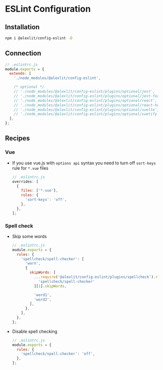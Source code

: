 # ESLint Configuration

## Installation

```sh
npm i @alexlit/config-eslint -D
```

## Connection

```js
// .eslintrc.js
module.exports = {
  extends: [
    './node_modules/@alexlit/config-eslint',

    /* optional */
    // './node_modules/@alexlit/config-eslint/plugins/optional/jest',
    // './node_modules/@alexlit/config-eslint/plugins/optional/jest-formatting',
    // './node_modules/@alexlit/config-eslint/plugins/optional/react',
    // './node_modules/@alexlit/config-eslint/plugins/optional/react-hooks',
    // './node_modules/@alexlit/config-eslint/plugins/optional/svelte',
    // './node_modules/@alexlit/config-eslint/plugins/optional/vuetify',
  ],
};
```

## Recipes

### Vue

- If you use vue.js with `options api` syntax you need to turn off `sort-keys`
  rule for `*.vue` files

  ```js
  // .eslintrc.js
  overrides: [
    {
      files: ['*.vue'],
      rules: {
        'sort-keys': 'off',
      },
    },
  ];
  ```

### Spell check

- Skip some words

  ```js
  // .eslintrc.js
  module.exports = {
    rules: {
      'spellcheck/spell-checker': [
        'warn',
        {
          skipWords: [
            ...require('@alexlit/config-eslint/plugins/spellcheck').rules[
              'spellcheck/spell-checker'
            ][1].skipWords,

            'word1',
            'word2',
          ],
        },
      ],
    },
  };
  ```

- Disable spell checking

  ```js
  // .eslintrc.js
  module.exports = {
    rules: {
      'spellcheck/spell-checker': 'off',
    },
  };
  ```
